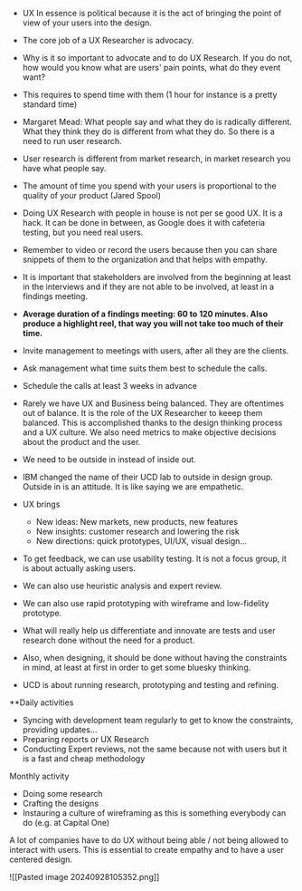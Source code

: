 * UX In essence is political because it is the act of bringing the point of view of your users into the design. 
* The core job of a UX Researcher is advocacy. 
* Why is it so important to advocate and to do UX Research. If you do not, how would you know what are users' pain points, what do they event want?
* This requires to spend time with them (1 hour for instance is a pretty standard time)
* Margaret Mead: What people say and what they do is radically different. What they think they do is different from what they do. So there is a need to run user research.
* User research is different from market research, in market research you have what people say. 
* The amount of time you spend with your users is proportional to the quality of your product (Jared Spool)
* Doing UX Research with people in house is not per se good UX. It is a hack. It can be done in between, as Google does it with cafeteria testing, but you need real users. 
* Remember to video or record the users because then you can share snippets of them to the organization and that helps with empathy. 
* It is important that stakeholders are involved from the beginning at least in the interviews and if they are not able to be involved, at least in a findings meeting. 
* **Average duration of a findings meeting: 60 to 120 minutes. Also produce a highlight reel, that way you will not take too much of their time.** 
* Invite management to meetings with users, after all they are the clients. 
* Ask management what time suits them best to schedule the calls. 
* Schedule the calls at least 3 weeks in advance 
* Rarely we have UX and Business being balanced. They are oftentimes out of balance. It is the role of the UX Researcher to keeep them balanced. This is accomplished thanks to the design thinking process and a UX culture. We also need metrics to make objective decisions about the product and the user. 
* We need to be outside in instead of inside out. 
* IBM changed the name of their UCD lab to outside in design group. Outside in is an attitude. It is like saying we are empathetic. 
* UX brings
	* New ideas: New markets, new products, new features
	* New insights: customer research and lowering the risk
	* New directions: quick prototypes, UI/UX, visual design...


* To get feedback, we can use usability testing. It is not a focus group, it is about actually asking users. 
* We can also use heuristic analysis and expert review. 
* We can also use rapid prototyping with wireframe and low-fidelity prototype. 
* What will really help us differentiate and innovate are tests and user research done without the need for a product. 
* Also, when designing, it should be done without having the constraints in mind, at least at first in order to get some bluesky thinking. 

* UCD is about running research, prototyping and testing and refining. 

**Daily activities
* Syncing with development team regularly to get to know the constraints, providing updates... 
* Preparing reports or UX Research
* Conducting Expert reviews, not the same because not with users but it is a fast and cheap methodology

Monthly activity
- Doing some research
- Crafting the designs
- Instauring a culture of wireframing as this is something everybody can do (e.g. at Capital One)


A lot of companies have to do UX without being able / not being allowed to interact with users. This is essential to create empathy and to have a user centered design. 


![[Pasted image 20240928105352.png]]
